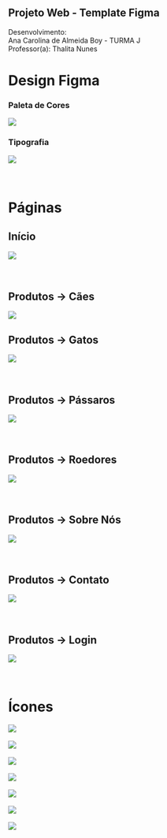 ## Projeto Web - Template Figma

Desenvolvimento:<br>
Ana Carolina de Almeida Boy - TURMA J
<br>Professor(a): Thalita Nunes



# Design Figma
### Paleta de Cores


<img src="cores.png">

### Tipografia
<img src="fontes.png">
<br><br><br>



# Páginas
<h2> Início</h2>
<img src="inicio.png">
<br><br><br>

<h2> Produtos -> Cães</h2>
<img src="caes.png">

<h2> Produtos -> Gatos</h2>
<img src="gatos.png">
<br><br><br>

<h2> Produtos -> Pássaros</h2>
<img src="passaros.png">
<br><br><br>

<h2> Produtos -> Roedores</h2>
<img src="roedores.png">
<br><br><br>

<h2> Produtos -> Sobre Nós</h2>
<img src="sobre.png">
<br><br><br>

<h2> Produtos -> Contato</h2>
<img src="contato.png">
<br><br><br>

<h2> Produtos -> Login</h2>
<img src="login.png">
<br><br><br>

# Ícones
<img src="icones/icon-back.png">
<br><br>
<img src="icones/icon-bag.png">
<br><br>
<img src="icones/icon-user.png">
<br><br>
<img src="icones/icon-maps.png">
<br><br>
<img src="icones/icon-phone.png">
<br><br>
<img src="icones/icon-email.png">
<br><br>
<img src="icones/icon-down.png">
<br><br>

